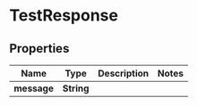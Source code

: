 

# TestResponse


## Properties

| Name | Type | Description | Notes |
|------------ | ------------- | ------------- | -------------|
|**message** | **String** |  |  |



